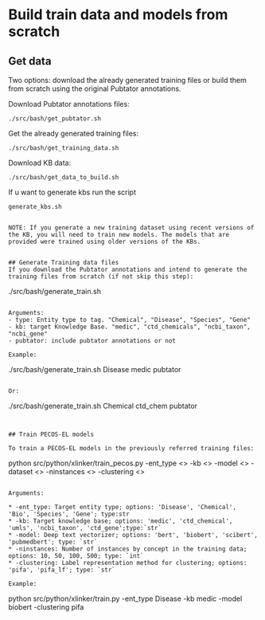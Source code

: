 # Build train data and models from scratch


## Get data
Two options: download the already generated training files or build them from scratch using the original Pubtator annotations.

Download Pubtator annotations files:

```
./src/bash/get_pubtator.sh
```

Get the already generated training files:

```
./src/bash/get_training_data.sh
```


Download KB data:

```
./src/bash/get_data_to_build.sh
```

If u want to generate kbs run the script
```
generate_kbs.sh


NOTE: If you generate a new training dataset using recent versions of the KB, you will need to train new models. The models that are provided were trained using older versions of the KBs.


## Generate Training data files
If you download the Pubtator annotations and intend to generate the training files from scratch (if not skip this step):

```
./src/bash/generate_train.sh <type> <kb> <pubtator>
```

Arguments:
- type: Entity type to tag. "Chemical", "Disease", "Species", "Gene"
- kb: target Knowledge Base. "medic", "ctd_chemicals", "ncbi_taxon", "ncbi_gene"
- pubtator: include pubtator annotations or not

Example:

```
./src/bash/generate_train.sh Disease medic pubtator
```

Or:

```
./src/bash/generate_train.sh Chemical ctd_chem pubtator

```


## Train PECOS-EL models

To train a PECOS-EL models in the previously referred training files:

```
python src/python/xlinker/train_pecos.py -ent_type <> -kb <> -model <> -dataset <> -ninstances <> -clustering <>
```

Arguments: 

* -ent_type: Target entity type; options: 'Disease', 'Chemical', 'Bio', 'Species', 'Gene'; type:str
* -kb: Target knowledge base; options: 'medic', 'ctd_chemical', 'umls', 'ncbi_taxon', 'ctd_gene';type:`str`
* -model: Deep text vectorizer; options: 'bert', 'biobert', 'scibert', 'pubmedbert'; type: `str`
* -ninstances: Number of instances by concept in the training data; options: 10, 50, 100, 500; type: `int`
* -clustering: Label representation method for clustering; options: 'pifa', 'pifa_lf'; type: `str`

Example:

```
python src/python/xlinker/train.py -ent_type Disease -kb medic -model biobert -clustering pifa
```